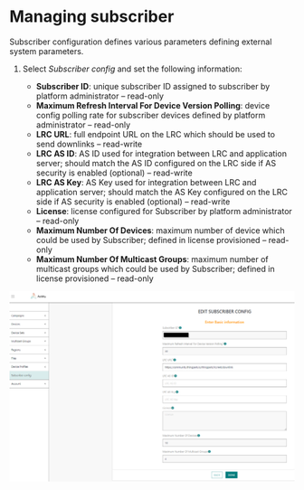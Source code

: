 # Managing subscriber

Subscriber configuration defines various parameters defining external 
system parameters.

1.  Select *Subscriber config* and set the following
    information:
    
    -   **Subscriber ID**: unique subscriber ID assigned to subscriber by platform administrator – read-only
    -   **Maximum Refresh Interval For Device Version Polling**: device config polling rate for subscriber devices defined by platform administrator – read-only
    -   **LRC URL**: full endpoint URL on the LRC which should be used to send downlinks – read-write
    -   **LRC AS ID**: AS ID used for integration between LRC and application server; should match the AS ID configured on the LRC side if AS security is enabled (optional) – read-write
    -   **LRC AS Key**: AS Key used for integration between LRC and application server; should match the AS Key configured on the LRC side if AS security is enabled (optional) – read-write
    -   **License**: license configured for Subscriber by platform administrator – read-only
    -   **Maximum Number Of Devices**: maximum number of device which could be used by Subscriber; defined in license provisioned – read-only
    -   **Maximum Number Of Multicast Groups**: maximum number of multicast groups which could be used by Subscriber; defined in license provisioned – read-only

![](./images/image038.png)
